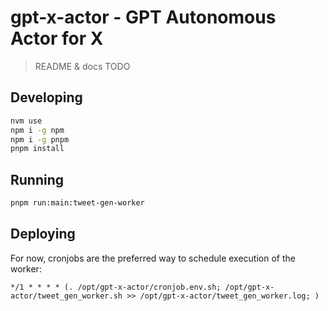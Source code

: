# gpt-x-actor - GPT Autonomous Actor for X

> README & docs TODO

## Developing

```bash
nvm use
npm i -g npm
npm i -g pnpm
pnpm install
```

## Running

```bash
pnpm run:main:tweet-gen-worker
```

## Deploying

For now, cronjobs are the preferred way to schedule execution of the worker:

```cron
*/1 * * * * (. /opt/gpt-x-actor/cronjob.env.sh; /opt/gpt-x-actor/tweet_gen_worker.sh >> /opt/gpt-x-actor/tweet_gen_worker.log; )
```
